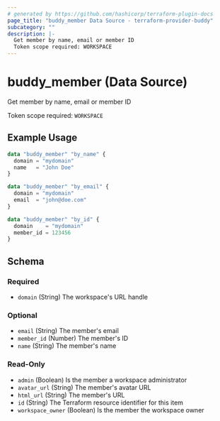 ```yaml
---
# generated by https://github.com/hashicorp/terraform-plugin-docs
page_title: "buddy_member Data Source - terraform-provider-buddy"
subcategory: ""
description: |-
  Get member by name, email or member ID
  Token scope required: WORKSPACE
---
```


# buddy_member (Data Source)

Get member by name, email or member ID

Token scope required: `WORKSPACE`

## Example Usage

```terraform
data "buddy_member" "by_name" {
  domain = "mydomain"
  name   = "John Doe"
}

data "buddy_member" "by_email" {
  domain = "mydomain"
  email  = "john@doe.com"
}

data "buddy_member" "by_id" {
  domain    = "mydomain"
  member_id = 123456
}
```

<!-- schema generated by tfplugindocs -->
## Schema

### Required

- `domain` (String) The workspace's URL handle

### Optional

- `email` (String) The member's email
- `member_id` (Number) The member's ID
- `name` (String) The member's name

### Read-Only

- `admin` (Boolean) Is the member a workspace administrator
- `avatar_url` (String) The member's avatar URL
- `html_url` (String) The member's URL
- `id` (String) The Terraform resource identifier for this item
- `workspace_owner` (Boolean) Is the member the workspace owner
